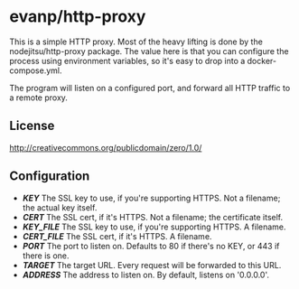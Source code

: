 evanp/http-proxy
================

This is a simple HTTP proxy. Most of the heavy lifting is done by the
nodejitsu/http-proxy package. The value here is that you can configure the
process using environment variables, so it's easy to drop into a
docker-compose.yml.

The program will listen on a configured port, and forward all HTTP traffic to a
remote proxy.

License
-------

http://creativecommons.org/publicdomain/zero/1.0/

Configuration
-------------

* ***KEY*** The SSL key to use, if you're supporting HTTPS. Not a filename; the
  actual key itself.
* ***CERT*** The SSL cert, if it's HTTPS. Not a filename; the certificate
  itself.
* ***KEY_FILE*** The SSL key to use, if you're supporting HTTPS. A filename.
* ***CERT_FILE*** The SSL cert, if it's HTTPS. A filename.
* ***PORT*** The port to listen on. Defaults to 80 if there's no KEY, or 443 if
  there is one.
* ***TARGET*** The target URL. Every request will be forwarded to this URL.
* ***ADDRESS*** The address to listen on. By default, listens on '0.0.0.0'.
